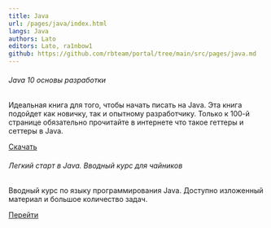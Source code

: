 ```yaml
---
title: Java
url: /pages/java/index.html
langs: Java
authors: Lato
editors: Lato, ra1nbow1
github: https://github.com/rbteam/portal/tree/main/src/pages/java.md
---
```


<div class="col-md-6 mb-5">
    <h6>Java 10 основы разработки</h6>
    <p class="text-muted">
    Идеальная книга для того, чтобы начать писать на Java. Эта книга подойдет как новичку, так и опытному разработчику. Только к 100-й странице обязательно прочитайте в интернете что такое геттеры и сеттеры в Java.
    </p>
    <a href="https://drive.google.com/file/d/1rHBYPRH-wkDDcTjvqDfl8NfxTSfktSgL/view?usp=sharing" class="btn btn-primary">Скачать</a>
</div>
<div class="col-md-6 mb-5">
    <h6>Легкий старт в Java. Вводный курс для чайников</h6>
    <p class="text-muted">
    Вводный курс по языку программирования Java. Доступно изложенный материал и большое количество задач.
    </p>
    <a href="https://stepik.org/course/90684/promo" class="btn btn-primary">Перейти</a>
</div>
